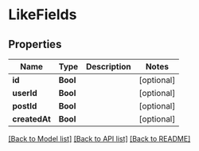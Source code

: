 # LikeFields

## Properties
Name | Type | Description | Notes
------------ | ------------- | ------------- | -------------
**id** | **Bool** |  | [optional] 
**userId** | **Bool** |  | [optional] 
**postId** | **Bool** |  | [optional] 
**createdAt** | **Bool** |  | [optional] 

[[Back to Model list]](../README.md#documentation-for-models) [[Back to API list]](../README.md#documentation-for-api-endpoints) [[Back to README]](../README.md)



